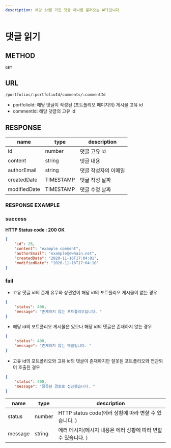 ```yaml
---
description: 해당 id를 가진 댓글 하나를 불러오는 API입니다
---
```


# 댓글 읽기

## METHOD

```text
GET
```

## URL

```text
/portfolios/:portfolioId/comments/:commentId
```

* portfolioId: 해당 댓글이 작성된 \(포트폴리오 페이지의\) 게시물 고유 id
* commentId: 해당 댓글의 고유 id

## RESPONSE

| name         | type      | description          |
| ------------ | --------- | -------------------- |
| id           | number    | 댓글 고유 id         |
| content      | string    | 댓글 내용            |
| authorEmail  | string    | 댓글 작성자의 이메일 |
| createdDate  | TIMESTAMP | 댓글 작성 날짜       |
| modifiedDate | TIMESTAMP | 댓글 수정 날짜       |

### RESPONSE EXAMPLE

### success

**HTTP Status code : 200 OK**

```json
{
    "id": 26,
    "content": "example comment",
    "authorEmail": "example@ewhain.net",
    "createdDate": "2020-11-16T17:04:01",
    "modifiedDate": "2020-11-16T17:04:10"
}
```

### fail

- 고유 댓글 id의 존재 유무와 상관없이 해당 id의 포트폴리오 게시물이 없는 경우

```json
{
    "status": 400,
    "message": "존재하지 않는 포트폴리오입니다. "
}
```

- 해당 id의 포트폴리오 게시물은 있으나 해당 id의 댓글은 존재하지 않는 경우

```json
{
    "status": 400,
    "message": "존재하지 않는 댓글입니다. "
}
```

- 고유 id의 포트폴리오와 고유 id의 댓글이 존재하지만 잘못된 포트폴리오와 연관되어 호출된 경우

```json
{
    "status": 400,
    "message": "잘못된 경로로 접근했습니다. "
}
```

| name    | type   | description                                                  |
| ------- | ------ | ------------------------------------------------------------ |
| status  | number | HTTP status code(에러 상황에 따라 변할 수 있습니다. )        |
| message | string | 에러 메시지(메시지 내용은 에러 상황에 따라 변할 수 있습니다. ) |

